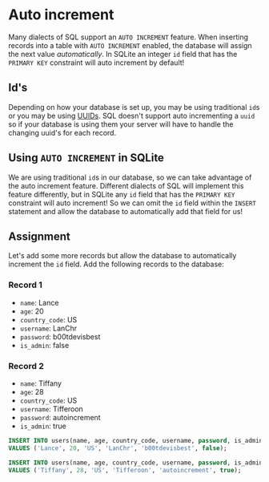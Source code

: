 # Auto increment

Many dialects of SQL support an `AUTO INCREMENT` feature. When inserting records into a table with `AUTO INCREMENT` enabled, the database will assign the next value *automatically*. In SQLite an integer `id` field that has the `PRIMARY KEY` constraint will auto increment by default!

## Id's

Depending on how your database is set up, you may be using traditional `id`s or you may be using [UUIDs](https://en.wikipedia.org/wiki/Universally_unique_identifier). SQL doesn't support auto incrementing a `uuid` so if your database is using them your server will have to handle the changing uuid's for each record.

## Using `AUTO INCREMENT` in SQLite

We are using traditional `id`s in our database, so we can take advantage of the auto increment feature. Different dialects of SQL will implement this feature differently, but in SQLite any `id` field that has the `PRIMARY KEY` constraint will auto increment! So we can omit the `id` field within the `INSERT` statement and allow the database to automatically add that field for us!

## Assignment

Let's add some more records but allow the database to automatically increment the `id` field. Add the following records to the database:

### Record 1

* `name`: Lance
* `age`: 20
* `country_code`:  US
* `username`: LanChr
* `password`: b00tdevisbest
* `is_admin`: false

### Record 2

* `name`: Tiffany
* `age`: 28
* `country_code`:  US
* `username`: Tifferoon
* `password`: autoincrement
* `is_admin`: true

```SQL
INSERT INTO users(name, age, country_code, username, password, is_admin)
VALUES ('Lance', 20, 'US', 'LanChr', 'b00tdevisbest', false);

INSERT INTO users(name, age, country_code, username, password, is_admin)
VALUES ('Tiffany', 28, 'US', 'Tifferoon', 'autoincrement', true);
```
